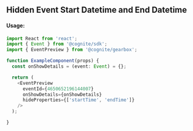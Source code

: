 ## Hidden Event Start Datetime and End Datetime

<!-- STORY -->

#### Usage:

```typescript jsx
import React from 'react';
import { Event } from '@cognite/sdk';
import { EventPreview } from '@cognite/gearbox';

function ExampleComponent(props) {
  const onShowDetails = (event: Event) = {};

  return (
    <EventPreview 
      eventId={4650652196144007}
      onShowDetails={onShowDetails}
      hideProperties={['startTime', 'endTime']}
    />
  );

}
```
